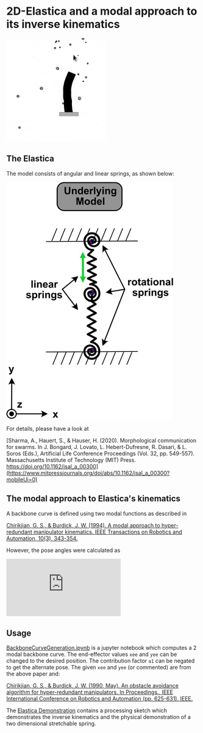 # 2D-Elastica and a modal approach to its inverse kinematics
![](https://github.com/Asheeshkrsharma/Modal-approach-to-2D-elastica-s-inverse-kinematics-/blob/master/resources/Dem.gif)

## The Elastica
The model consists of angular and linear springs, as shown below:

![](https://github.com/Asheeshkrsharma/Modal-approach-to-2D-elastica-s-inverse-kinematics-/blob/master/resources/model.svg)

For details, please have a look at

[Sharma, A., Hauert, S., & Hauser, H. (2020). Morphological communication for swarms. In J. Bongard, J. Lovato, L. Hebert-Dufresne, R. Dasari, & L. Soros (Eds.), Artificial Life Conference Proceedings (Vol. 32, pp. 549-557). Massachusetts Institute of Technology (MIT) Press. https://doi.org/10.1162/isal_a_00300](https://www.mitpressjournals.org/doi/abs/10.1162/isal_a_00300?mobileUi=0)

## The modal approach to Elastica's kinematics

A backbone curve is defined using two modal functions as described in 

[Chirikjian, G. S., & Burdick, J. W. (1994). A modal approach to hyper-redundant manipulator kinematics. IEEE Transactions on Robotics and Automation, 10(3), 343-354.](https://ieeexplore.ieee.org/document/294209)

However, the pose angles were calculated as

![](https://latex.codecogs.com/png.latex?%5Cdpi%7B120%7D%20%5Cfn_cm%20%5Clarge%20%5Ctilde%7Bq%7D_j%20%3D%20arctan%28%5Cfrac%7Bx_1%28s_j%29%20-%20x_1%28s_%7Bj-1%7D%29%7D%7Bx_2%28s_j%29%20-%20x_2%28s_%7Bj-1%7D%29%7D%29)

## Usage
[BackboneCurveGeneration.ipynb](https://github.com/Asheeshkrsharma/Modal-approach-to-2D-elastica-s-inverse-kinematics-/blob/master/BackboneCurveGeneration.ipynb) is a jupyter notebook which computes a 2 modal backbone curve. The end-effector values `xee` and `yee` can be changed to the desired position. The contribution factor `a1` can be negated to get the alternate pose. The given `xee` and `yee` (or commented) are from the above paper and:

[Chirikjian, G. S., & Burdick, J. W. (1990, May). An obstacle avoidance algorithm for hyper-redundant manipulators. In Proceedings., IEEE International Conference on Robotics and Automation (pp. 625-631). IEEE.](https://ieeexplore.ieee.org/document/126052)

The [Elastica Demonstration](https://github.com/Asheeshkrsharma/Modal-approach-to-2D-elastica-s-inverse-kinematics-/tree/master/Elastica%20Demonstration) contains a processing sketch which demonstrates the inverse kinematics and the physical demonstration of a two dimensional stretchable spring.
